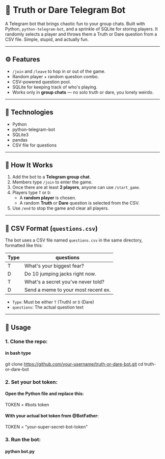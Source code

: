 # 🤖 Truth or Dare Telegram Bot

A Telegram bot that brings chaotic fun to your group chats. Built with Python, `python-telegram-bot`, and a sprinkle of SQLite for storing players. It randomly selects a player and throws them a Truth or Dare question from a CSV file. Simple, stupid, and actually fun.

---

## ⚙️ Features

- `/join` and `/leave` to hop in or out of the game.
- Random player + random question combo.
- CSV-powered question pool.
- SQLite for keeping track of who's playing.
- Works only in **group chats** — no solo truth or dare, you lonely weirdo.

---

## 🐍 Technologies

- Python
- python-telegram-bot
- SQLite3
- pandas
- CSV file for questions

---

## 🧠 How It Works

1. Add the bot to a **Telegram group chat**.
2. Members type `/join` to enter the game.
3. Once there are at least **2 players**, anyone can use `/start_game`.
4. Players type `T` or `D`:
   - A **random player** is chosen.
   - A random **Truth** or **Dare** question is selected from the CSV.
5. Use `/end` to stop the game and clear all players.

---

## 📁 CSV Format (`questions.csv`)

The bot uses a CSV file named `questions.csv` in the same directory, formatted like this:

| Type | questions                           |
|------|-------------------------------------|
| T    | What's your biggest fear?           |
| D    | Do 10 jumping jacks right now.      |
| T    | What's a secret you've never told?  |
| D    | Send a meme to your most recent ex. |

- `Type`: Must be either `T` (Truth) or `D` (Dare)
- `questions`: The actual question text

---

## 🚀 Usage

### 1. Clone the repo:

#### in bash type
git clone https://github.com/your-username/truth-or-dare-bot.git
cd truth-or-dare-bot

### 2. Set your bot token:
#### Open the Python file and replace this:
TOKEN = #bots token
#### With your actual bot token from @BotFather:
TOKEN = "your-super-secret-bot-token"

### 3. Run the bot:
#### python bot.py
